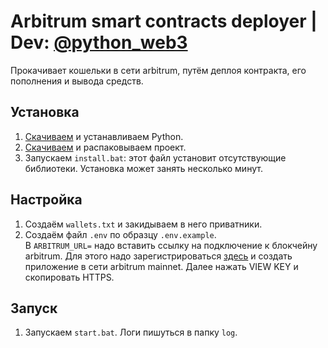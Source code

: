 # Arbitrum smart contracts deployer | Dev: [@python_web3](https://t.me/python_web3)
Прокачивает кошельки в сети arbitrum, путём деплоя контракта, его пополнения и вывода средств.

## Установка
1. [Скачиваем](https://www.python.org/downloads/) и устанавливаем Python.  
2. [Скачиваем](https://github.com/SomeWeb3/arbitrum_contract_deployer/archive/refs/heads/main.zip) и распаковываем проект.
3. Запускаем `install.bat`: этот файл установит отсутствующие библиотеки. Установка может занять несколько минут.

## Настройка
1. Создаём `wallets.txt` и закидываем в него приватники.
2. Создаём файл `.env` по образцу `.env.example`.\
В `ARBITRUM_URL=` надо вставить ссылку на подключение к блокчейну arbitrum. Для этого надо зарегистрироваться [здесь](https://alchemy.com/) и создать приложение в сети arbitrum mainnet. Далее нажать VIEW KEY и скопировать HTTPS.

## Запуск
1. Запускаем `start.bat`. Логи пишуться в папку `log`.
